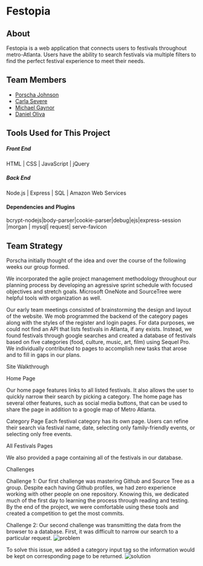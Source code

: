 # Festopia

## About
Festopia is a web application that connects users to festivals throughout metro-Atlanta. Users have the ability to search festivals via multiple filters to find the perfect festival experience to meet their needs. 


## Team Members
- [Porscha Johnson]
- [Carla Severe]
- [Michael Gaynor]
- [Daniel Oliva]


## Tools Used for This Project


##### Front End

HTML |  CSS | JavaScript | jQuery 

##### Back End

 Node.js | Express | SQL | Amazon Web Services

#### Dependencies and Plugins
 bcrypt-nodejs|body-parser|cookie-parser|debug|ejs|express-session |morgan | mysql| request|
 serve-favicon

## Team Strategy

Porscha initially thought of the idea and over the course of the following weeks our group formed. 

We incorporated the agile project management methodology throughout our planning process by developing an agressive sprint schedule with focused objectives and stretch goals. Microsoft OneNote and SourceTree were helpful tools with organization as well. 

Our early team meetings consisted of brainstorming the design and layout of the website. We mob programmed the backend of the category pages along with the styles of the register and login pages. For data purposes, we could not find an API that lists festivals in Atlanta, if any exists. Instead, we found festivals through google searches and created a database of festivals based on five categories (food, culture, music, art, film) using Sequel Pro. We individually contributed to pages to accomplish new tasks that arose and to fill in gaps in our plans.


Site Walkthrough

Home Page

Our home page features links to all listed festivals. It also allows the user to quickly narrow their search by picking a category. The home page has several other features, such as social media buttons, that can be used to share the page in addition to a google map of Metro Atlanta. 



Category Page
Each festival category has its own page. Users can refine their search via festival name, date, selecting only family-friendly events, or selecting only free events. 




All Festivals Pages

We also provided a page containing all of the festivals in our database.


Challenges

Challenge 1:
Our first challenge was mastering Github and Source Tree as a group. Despite each having Github profiles, we had zero experience working with other people on one repository. Knowing this, we dedicated much of the first day to learning the process through reading and testing. By the end of the project, we were comfortable using these tools and created a competition to get the most commits. 


Challenge 2:
Our second challenge was transmitting the data from the browser to a database. First, it was difficult to narrow our search to a particular request. 
![problem](/images/problem.jpg)


To solve this issue, we added a category input tag so the information would be kept on corresponding page to be returned.
	![solution](/images/solution.jpg)

[Porscha Johnson]:<https://github.com/Porscha07>
[Carla Severe]: <https://github.com/csevere>
[Michael Gaynor]: <https://github.com/MichaelGaynor>
[Daniel Oliva]: <https://github.com/kalgcny09>
[here]:<>
